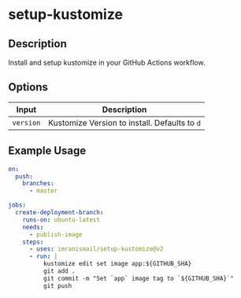 # setup-kustomize

## Description

Install and setup kustomize in your GitHub Actions workflow.

## Options

| Input     | Description                                   |
|-----------|-----------------------------------------------|
| `version` | Kustomize Version to install. Defaults to `d` |

## Example Usage

```yaml
on:
  push:
    branches:
      - master

jobs:
  create-deployment-branch:
    runs-on: ubuntu-latest
    needs:
      - publish-image
    steps:
      - uses: imranismail/setup-kustomize@v2
      - run: |
          kustomize edit set image app:${GITHUB_SHA}
          git add .
          git commit -m "Set `app` image tag to `${GITHUB_SHA}`"
          git push
```
